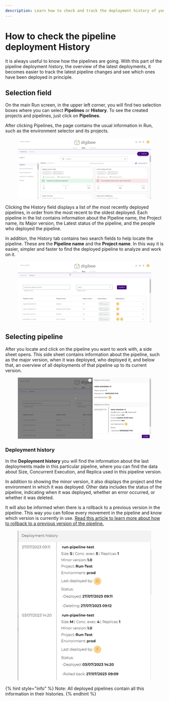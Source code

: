 ```yaml
---
description: Learn how to check and track the deployment history of your pipelines in Run.
---
```


# How to check the pipeline deployment History

It is always useful to know how the pipelines are going. With this part of the pipeline deployment history, the overview of the latest deployments, it becomes easier to track the latest pipeline changes and see which ones have been deployed in principle.

## Selection field

On the main Run screen, in the upper left corner, you will find two selection boxes where you can select **Pipelines** or **History**. To see the created projects and pipelines, just click on **Pipelines**.

After clicking Pipelines, the page contains the usual information in Run, such as the environment selector and its projects.

<figure><img src="../../../.gitbook/assets/01 - Main page.jpg" alt=""><figcaption></figcaption></figure>

Clicking the History field displays a list of the most recently deployed pipelines, in order from the most recent to the oldest deployed. Each pipeline in the list contains information about the Pipeline name, the Project name, its Major version, the Latest status of the pipeline, and the people who deployed the pipeline.

In addition, the History tab contains two search fields to help locate the pipeline. These are the **Pipeline name** and the **Project name**. In this way it is easier, simpler and faster to find the deployed pipeline to analyze and work on it.

<figure><img src="../../../.gitbook/assets/02 - History page.jpg" alt=""><figcaption></figcaption></figure>

## Selecting pipeline

After you locate and click on the pipeline you want to work with, a side sheet opens. This side sheet contains information about the pipeline, such as the major version, when it was deployed, who deployed it, and below that, an overview of all deployments of that pipeline up to its current version.

<figure><img src="../../../.gitbook/assets/03 - Side sheet.jpg" alt=""><figcaption></figcaption></figure>

### Deployment history

In the **Deployment history** you will find the information about the last deployments made in this particular pipeline, where you can find the data about Size, Concurrent Execution, and Replica used in this pipeline version.

In addition to showing the minor version, it also displays the project and the environment in which it was deployed. Other data includes the status of the pipeline, indicating when it was deployed, whether an error occurred, or whether it was deleted.

It will also be informed when there is a rollback to a previous version in the pipeline. This way you can follow every movement in the pipeline and know which version is currently in use. [Read this article to learn more about how to rollback to a previous version of the pipeline.](https://docs.digibee.com/documentation/run/deployment/how-to-rollback-to-a-previous-deployment-version-restricted-beta)

<figure><img src="../../../.gitbook/assets/Rollback history.jpg" alt=""><figcaption></figcaption></figure>

{% hint style="info" %}
Note: All deployed pipelines contain all this information in their histories.
{% endhint %}
